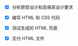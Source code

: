 <!--
 * @Author: slw 18071715194@189.cn
 * @Date: 2025-07-24 15:08:02
 * @LastEditors: slw 18071715194@189.cn
 * @LastEditTime: 2025-07-25 20:11:23
 * @FilePath: /iOS Alarm App Design with AlarmKit and Customization/todo.md
 * @Description: 这是默认设置,请设置`customMade`, 打开koroFileHeader查看配置 进行设置: https://github.com/OBKoro1/koro1FileHeader/wiki/%E9%85%8D%E7%BD%AE
-->
- [x] 分析原型设计和高保真设计要求
- [x] 编写 HTML 和 CSS 代码
- [x] 测试生成的 HTML 页面
- [x] 交付 HTML 文件

